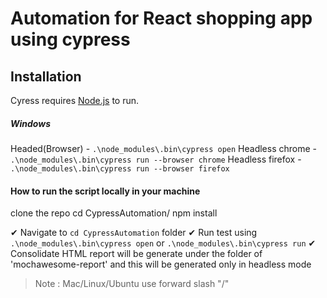 # **Automation for React shopping app using cypress**
## Installation

Cyress requires [Node.js](https://nodejs.org/) to run.

##### Windows
Headed(Browser) -  ```.\node_modules\.bin\cypress open```
Headless chrome - ```.\node_modules\.bin\cypress run --browser chrome```
Headless firefox - ```.\node_modules\.bin\cypress run --browser firefox```

#### How to run the script locally in your machine
clone the repo
cd CypressAutomation/
npm install
 
✔ Navigate to ```cd CypressAutomation``` folder 
✔  Run test using ```.\node_modules\.bin\cypress open```  or ```.\node_modules\.bin\cypress run```
✔  Consolidate HTML report will be generate under the folder of 'mochawesome-report' and this will be generated only in headless mode

> Note : Mac/Linux/Ubuntu use forward slash "/"
